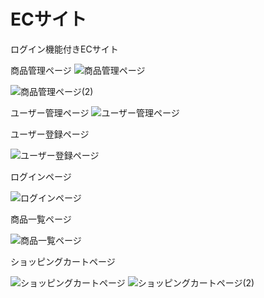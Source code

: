 # ECサイト
ログイン機能付きECサイト

商品管理ページ
![商品管理ページ](https://user-images.githubusercontent.com/92624621/184500456-f1d4de0e-001d-4640-a169-fd3ff73ec90a.png)


![商品管理ページ(2)](https://user-images.githubusercontent.com/92624621/184500807-331a00cb-09c8-4525-bfbe-e8a6a12cee32.png)

ユーザー管理ページ
![ユーザー管理ページ](https://user-images.githubusercontent.com/92624621/184500917-967f5685-2a27-4a70-a892-7052ad46ffae.png)

ユーザー登録ページ

![ユーザー登録ページ](https://user-images.githubusercontent.com/92624621/184501076-b9da3a2f-4fbf-493c-96ea-5614b0af7189.png)

ログインページ

![ログインページ](https://user-images.githubusercontent.com/92624621/184501130-c4e494a3-a4b6-4481-bf79-5b67a18ce795.png)

商品一覧ページ

![商品一覧ページ](https://user-images.githubusercontent.com/92624621/184501184-62a1873e-4c63-4546-ba36-26afdb08cf26.png)

ショッピングカートページ

![ショッピングカートページ](https://user-images.githubusercontent.com/92624621/184501298-bffb3c01-07de-43b9-9f74-72efc39479a2.png)
![ショッピングカートページ(2)](https://user-images.githubusercontent.com/92624621/184501304-b6e601c7-f28e-4bb3-9c26-84270f632a38.png)

